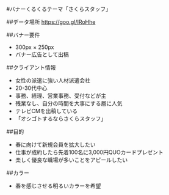 #バナーくるくるテーマ「さくらスタッフ」

##データ場所
https://goo.gl/IRoHhe

##バナー要件
* 300px × 250px
* バナー広告として出稿

##クライアント情報
* 女性の派遣に強い人材派遣会社
* 20-30代中心
* 事務、経理、営業事務、受付などが主
* 残業なし、自分の時間を大事にする層に人気
* テレビCMを出稿している
* 「オシゴトするならさくらスタッフ」

##目的
* 春に向けて新規会員を拡大したい
* 仕事が成約したら先着100名に3,000円QUOカードプレゼント
* 楽しく優良な職場が多いことをアピールしたい

##カラー
* 春を感じさせる明るいカラーを希望
